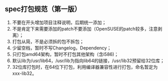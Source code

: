## spec打包规范（第一版）
1. 不要在开头增加项目注释说明，后期统一添加；
2. 不是肯定下来需要添加的patch不要添加（OpenSUSE的patch较多，注意剥离）；
3. 打包从简，不是必须拆的包不拆包；
4. 少留空档，暂时不写Changelog，Dependency；
5. 只打包amd64架构，暂时不打包其他架构（含i586)；
6. 默认lib为/usr/lib64，/usr/lib为指向lib64的链接，/usr/lib32预留给32位库；
7. 32位库打包时，在64位下打包，利用编译器兼容性进行打包，命名暂定为xxx-lib32。
